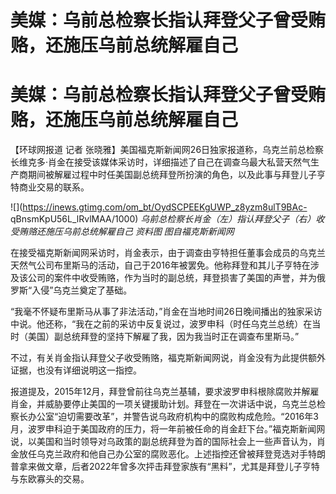 # 美媒：乌前总检察长指认拜登父子曾受贿赂，还施压乌前总统解雇自己

# 美媒：乌前总检察长指认拜登父子曾受贿赂，还施压乌前总统解雇自己

【环球网报道 记者
张晓雅】美国福克斯新闻网26日独家报道称，乌克兰前总检察长维克多·肖金在接受该媒体采访时，详细描述了自己在调查乌最大私营天然气生产商期间被解雇过程中时任美国副总统拜登所扮演的角色，以及此事与拜登儿子亨特商业交易的联系。

![](https://inews.gtimg.com/om_bt/OydSCPEEKgUWP_z8yzm8ulT9BAc-
qBnsmKpU56L_lRvlMAA/1000) _乌前总检察长肖金（左）指认拜登父子（右）收受贿赂还施压乌前总统解雇自己 资料图 图自福克斯新闻网_

在接受福克斯新闻网采访时，肖金表示，由于调查由亨特担任董事会成员的乌克兰天然气公司布里斯马的活动，自己于2016年被罢免。他称拜登和其儿子亨特在涉及该公司的案件中收受贿赂，作为当时的副总统，拜登损害了美国的声誉，并为俄罗斯“入侵”乌克兰奠定了基础。

“我毫不怀疑布里斯马从事了非法活动，”肖金在当地时间26日晚间播出的独家采访中说。他还称，“我在之前的采访中反复说过，波罗申科（时任乌克兰总统）在当时（美国）副总统拜登的坚持下解雇了我，因为我当时正在调查布里斯马。”

不过，有关肖金指认拜登父子收受贿赂，福克斯新闻网说，肖金没有为此提供额外证据，也没有详细说明这一指控。

报道提及，2015年12月，拜登曾前往乌克兰基辅，要求波罗申科根除腐败并解雇肖金，并威胁要停止美国的一项关键援助计划。拜登在一次讲话中说，乌克兰总检察长办公室“迫切需要改革”，并警告说乌政府机构中的腐败构成危险。“2016年3月，波罗申科迫于美国政府的压力，将一年前被任命的肖金赶下台。”福克斯新闻网说，以美国和当时领导对乌政策的副总统拜登为首的国际社会上一些声音认为，肖金放任乌克兰政府和他自己办公室的腐败恶化。上述指控还曾被拜登竞选对手特朗普拿来做文章，后者2022年曾多次抨击拜登家族有“黑料”，尤其是拜登儿子亨特与东欧寡头的交易。

